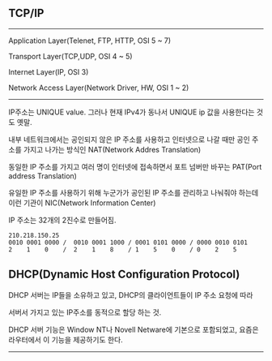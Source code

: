 ## TCP/IP
***
Application Layer(Telenet, FTP, HTTP, OSI 5 ~ 7)

Transport Layer(TCP,UDP, OSI 4 ~ 5)

Internet Layer(IP, OSI 3)

Network Access Layer(Network Driver, HW, OSI 1 ~ 2)
***
IP주소는 UNIQUE value.
그러나 현재 IPv4가 동나서 UNIQUE ip 값을 사용한다는 것도 옛말.

내부 네트워크에서는 공인되지 않은 IP 주소를 사용하고 인터넷으로 나갈 때만 공인 주소를 가지고 나가는 방식인 NAT(Network Addres Translation)

동일한 IP 주소를 가지고 여러 명이 인터넷에 접속하면서 포트 넘버만 바꾸는 PAT(Port address Translation)

유일한 IP 주소를 사용하기 위해 누군가가 공인된 IP 주소를 관리하고 나눠줘야 하는데 이런 기관이 NIC(Network Information Center)

IP 주소는 32개의 2진수로 만들어짐.

    210.218.150.25
    0010 0001 0000 /  0010 0001 1000 / 0001 0101 0000 / 0000 0010 0101
    2    1    0    /  2    1    8    / 1    5    0    / 0    2    5


## DHCP(Dynamic Host Configuration Protocol)
DHCP 서버는 IP들을 소유하고 있고, DHCP의 클라이언트들이 IP 주소 요청에 따라 

서버서 가지고 있는 IP주소를 동적으로 할당 하는 것.

DHCP  서버 기능은 Window NT나 Novell Netware에 기본으로 포함되었고, 요즘은 라우터에서 이 기능을 제공하기도 한다.

***

